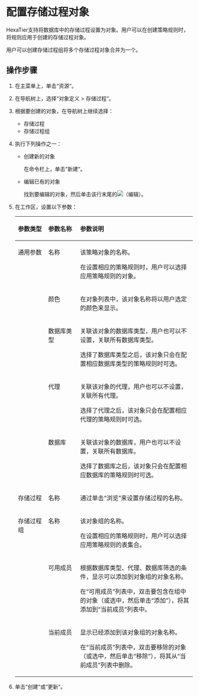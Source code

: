 # 配置存储过程对象<a name="ZH-CN_TOPIC_0111166523"></a>

HexaTier支持将数据库中的存储过程设置为对象。用户可以在创建策略规则时，将规则应用于创建的存储过程对象。

用户可以创建存储过程组将多个存储过程对象合并为一个。

## 操作步骤<a name="zh-cn_topic_0110574945_section6513615192112"></a>

1.  在主菜单上，单击“资源“。
2.  在导航树上，选择“对象定义 \> 存储过程“。
3.  根据要创建的对象，在导航树上继续选择：
    -   存储过程
    -   存储过程组

4.  执行下列操作之一：
    -   创建新的对象

        在命令栏上，单击“新建“。

    -   编辑已有的对象

        找到要编辑的对象，然后单击该行末尾的![](figures/编辑.png)（编辑）。


5.  在工作区，设置以下参数：

    <a name="zh-cn_topic_0110574945_table17671312202215"></a>
    <table><thead align="left"><tr id="zh-cn_topic_0110574945_row1467218121226"><th class="cellrowborder" valign="top" width="17%" id="mcps1.1.4.1.1"><p id="zh-cn_topic_0110574945_p136725125225"><a name="zh-cn_topic_0110574945_p136725125225"></a><a name="zh-cn_topic_0110574945_p136725125225"></a>参数类型</p>
    </th>
    <th class="cellrowborder" valign="top" width="18%" id="mcps1.1.4.1.2"><p id="zh-cn_topic_0110574945_p267218126229"><a name="zh-cn_topic_0110574945_p267218126229"></a><a name="zh-cn_topic_0110574945_p267218126229"></a>参数名称</p>
    </th>
    <th class="cellrowborder" valign="top" width="65%" id="mcps1.1.4.1.3"><p id="zh-cn_topic_0110574945_p66729124223"><a name="zh-cn_topic_0110574945_p66729124223"></a><a name="zh-cn_topic_0110574945_p66729124223"></a>参数说明</p>
    </th>
    </tr>
    </thead>
    <tbody><tr id="zh-cn_topic_0110574945_row670061313363"><td class="cellrowborder" rowspan="5" valign="top" width="17%" headers="mcps1.1.4.1.1 "><p id="zh-cn_topic_0110574945_p867211215221"><a name="zh-cn_topic_0110574945_p867211215221"></a><a name="zh-cn_topic_0110574945_p867211215221"></a>通用参数</p>
    </td>
    <td class="cellrowborder" valign="top" width="18%" headers="mcps1.1.4.1.2 "><p id="zh-cn_topic_0110574945_p10701151373619"><a name="zh-cn_topic_0110574945_p10701151373619"></a><a name="zh-cn_topic_0110574945_p10701151373619"></a>名称</p>
    </td>
    <td class="cellrowborder" valign="top" width="65%" headers="mcps1.1.4.1.3 "><p id="zh-cn_topic_0110574945_p13747164310519"><a name="zh-cn_topic_0110574945_p13747164310519"></a><a name="zh-cn_topic_0110574945_p13747164310519"></a>该策略对象的名称。</p>
    <p id="zh-cn_topic_0110574945_p067265111557"><a name="zh-cn_topic_0110574945_p067265111557"></a><a name="zh-cn_topic_0110574945_p067265111557"></a>在设置相应的策略规则时，用户可以选择应用策略规则的对象。</p>
    </td>
    </tr>
    <tr id="zh-cn_topic_0110574945_row177011413113618"><td class="cellrowborder" valign="top" headers="mcps1.1.4.1.1 "><p id="zh-cn_topic_0110574945_p117011513113611"><a name="zh-cn_topic_0110574945_p117011513113611"></a><a name="zh-cn_topic_0110574945_p117011513113611"></a>颜色</p>
    </td>
    <td class="cellrowborder" valign="top" headers="mcps1.1.4.1.2 "><p id="zh-cn_topic_0110574945_p8701813193619"><a name="zh-cn_topic_0110574945_p8701813193619"></a><a name="zh-cn_topic_0110574945_p8701813193619"></a>在对象列表中，该对象名称将以用户选定的颜色来显示。</p>
    </td>
    </tr>
    <tr id="zh-cn_topic_0110574945_row13672141282215"><td class="cellrowborder" valign="top" headers="mcps1.1.4.1.1 "><p id="zh-cn_topic_0110574945_p467291210221"><a name="zh-cn_topic_0110574945_p467291210221"></a><a name="zh-cn_topic_0110574945_p467291210221"></a>数据库类型</p>
    </td>
    <td class="cellrowborder" valign="top" headers="mcps1.1.4.1.2 "><p id="zh-cn_topic_0110574945_p76722012132212"><a name="zh-cn_topic_0110574945_p76722012132212"></a><a name="zh-cn_topic_0110574945_p76722012132212"></a>关联该对象的数据库类型，用户也可以不设置，关联所有数据库类型。</p>
    <p id="zh-cn_topic_0110574945_p3672151217227"><a name="zh-cn_topic_0110574945_p3672151217227"></a><a name="zh-cn_topic_0110574945_p3672151217227"></a>选择了数据库类型之后，该对象只会在配置相应数据库类型的策略规则时可选。</p>
    </td>
    </tr>
    <tr id="zh-cn_topic_0110574945_row11672812182211"><td class="cellrowborder" valign="top" headers="mcps1.1.4.1.1 "><p id="zh-cn_topic_0110574945_p267211217228"><a name="zh-cn_topic_0110574945_p267211217228"></a><a name="zh-cn_topic_0110574945_p267211217228"></a>代理</p>
    </td>
    <td class="cellrowborder" valign="top" headers="mcps1.1.4.1.2 "><p id="zh-cn_topic_0110574945_p267211202214"><a name="zh-cn_topic_0110574945_p267211202214"></a><a name="zh-cn_topic_0110574945_p267211202214"></a>关联该对象的代理，用户也可以不设置，关联所有代理。</p>
    <p id="zh-cn_topic_0110574945_p067271210221"><a name="zh-cn_topic_0110574945_p067271210221"></a><a name="zh-cn_topic_0110574945_p067271210221"></a>选择了代理之后，该对象只会在配置相应代理的策略规则时可选。</p>
    </td>
    </tr>
    <tr id="zh-cn_topic_0110574945_row17672171218228"><td class="cellrowborder" valign="top" headers="mcps1.1.4.1.1 "><p id="zh-cn_topic_0110574945_p13672101232218"><a name="zh-cn_topic_0110574945_p13672101232218"></a><a name="zh-cn_topic_0110574945_p13672101232218"></a>数据库</p>
    </td>
    <td class="cellrowborder" valign="top" headers="mcps1.1.4.1.2 "><p id="zh-cn_topic_0110574945_p8672111216226"><a name="zh-cn_topic_0110574945_p8672111216226"></a><a name="zh-cn_topic_0110574945_p8672111216226"></a>关联该对象的数据库，用户也可以不设置，关联所有数据库。</p>
    <p id="zh-cn_topic_0110574945_p96727129223"><a name="zh-cn_topic_0110574945_p96727129223"></a><a name="zh-cn_topic_0110574945_p96727129223"></a>选择了数据库之后，该对象只会在配置相应数据库的策略规则时可选。</p>
    </td>
    </tr>
    <tr id="zh-cn_topic_0110574945_row11672412152217"><td class="cellrowborder" valign="top" width="17%" headers="mcps1.1.4.1.1 "><p id="zh-cn_topic_0110574945_p1367241211227"><a name="zh-cn_topic_0110574945_p1367241211227"></a><a name="zh-cn_topic_0110574945_p1367241211227"></a>存储过程</p>
    </td>
    <td class="cellrowborder" valign="top" width="18%" headers="mcps1.1.4.1.2 "><p id="zh-cn_topic_0110574945_p16721312152214"><a name="zh-cn_topic_0110574945_p16721312152214"></a><a name="zh-cn_topic_0110574945_p16721312152214"></a>名称</p>
    </td>
    <td class="cellrowborder" valign="top" width="65%" headers="mcps1.1.4.1.3 "><p id="zh-cn_topic_0110574945_p16672181282217"><a name="zh-cn_topic_0110574945_p16672181282217"></a><a name="zh-cn_topic_0110574945_p16672181282217"></a>通过单击<span class="uicontrol" id="zh-cn_topic_0110574945_uicontrol2067217129229"><a name="zh-cn_topic_0110574945_uicontrol2067217129229"></a><a name="zh-cn_topic_0110574945_uicontrol2067217129229"></a>“浏览”</span>来设置存储过程的名称。</p>
    </td>
    </tr>
    <tr id="zh-cn_topic_0110574945_row167351282211"><td class="cellrowborder" rowspan="3" valign="top" width="17%" headers="mcps1.1.4.1.1 "><p id="zh-cn_topic_0110574945_p1567312124227"><a name="zh-cn_topic_0110574945_p1567312124227"></a><a name="zh-cn_topic_0110574945_p1567312124227"></a>存储过程组</p>
    </td>
    <td class="cellrowborder" valign="top" width="18%" headers="mcps1.1.4.1.2 "><p id="zh-cn_topic_0110574945_p06731112182215"><a name="zh-cn_topic_0110574945_p06731112182215"></a><a name="zh-cn_topic_0110574945_p06731112182215"></a>名称</p>
    </td>
    <td class="cellrowborder" valign="top" width="65%" headers="mcps1.1.4.1.3 "><p id="zh-cn_topic_0110574945_p1767320120222"><a name="zh-cn_topic_0110574945_p1767320120222"></a><a name="zh-cn_topic_0110574945_p1767320120222"></a>该对象组的名称。</p>
    <p id="zh-cn_topic_0110574945_p176736126224"><a name="zh-cn_topic_0110574945_p176736126224"></a><a name="zh-cn_topic_0110574945_p176736126224"></a>在设置相应的策略规则时，用户可以选择应用策略规则的表集合。</p>
    </td>
    </tr>
    <tr id="zh-cn_topic_0110574945_row1267331213222"><td class="cellrowborder" valign="top" headers="mcps1.1.4.1.1 "><p id="zh-cn_topic_0110574945_p06731112182213"><a name="zh-cn_topic_0110574945_p06731112182213"></a><a name="zh-cn_topic_0110574945_p06731112182213"></a>可用成员</p>
    </td>
    <td class="cellrowborder" valign="top" headers="mcps1.1.4.1.2 "><p id="zh-cn_topic_0110574945_p176731012122216"><a name="zh-cn_topic_0110574945_p176731012122216"></a><a name="zh-cn_topic_0110574945_p176731012122216"></a>根据数据库类型、代理、数据库筛选的条件，显示可以添加到对象组的对象名称。</p>
    <p id="zh-cn_topic_0110574945_p1967314123222"><a name="zh-cn_topic_0110574945_p1967314123222"></a><a name="zh-cn_topic_0110574945_p1967314123222"></a>在<span class="parmname" id="zh-cn_topic_0110574945_parmname66737128223"><a name="zh-cn_topic_0110574945_parmname66737128223"></a><a name="zh-cn_topic_0110574945_parmname66737128223"></a>“可用成员”</span>列表中，双击要包含在组中的对象（或选中，然后单击<span class="uicontrol" id="zh-cn_topic_0110574945_uicontrol3673111242218"><a name="zh-cn_topic_0110574945_uicontrol3673111242218"></a><a name="zh-cn_topic_0110574945_uicontrol3673111242218"></a>“添加”</span>），将其添加到<span class="parmname" id="zh-cn_topic_0110574945_parmname136731012112211"><a name="zh-cn_topic_0110574945_parmname136731012112211"></a><a name="zh-cn_topic_0110574945_parmname136731012112211"></a>“当前成员”</span>列表中。</p>
    </td>
    </tr>
    <tr id="zh-cn_topic_0110574945_row1667314128227"><td class="cellrowborder" valign="top" headers="mcps1.1.4.1.1 "><p id="zh-cn_topic_0110574945_p7673121210224"><a name="zh-cn_topic_0110574945_p7673121210224"></a><a name="zh-cn_topic_0110574945_p7673121210224"></a>当前成员</p>
    </td>
    <td class="cellrowborder" valign="top" headers="mcps1.1.4.1.2 "><p id="zh-cn_topic_0110574945_p76741123224"><a name="zh-cn_topic_0110574945_p76741123224"></a><a name="zh-cn_topic_0110574945_p76741123224"></a>显示已经添加到该对象组的对象名称。</p>
    <p id="zh-cn_topic_0110574945_p7674101242219"><a name="zh-cn_topic_0110574945_p7674101242219"></a><a name="zh-cn_topic_0110574945_p7674101242219"></a>在<span class="parmname" id="zh-cn_topic_0110574945_parmname3674131242215"><a name="zh-cn_topic_0110574945_parmname3674131242215"></a><a name="zh-cn_topic_0110574945_parmname3674131242215"></a>“当前成员”</span>列表中，双击要移除的对象（或选中，然后单击<span class="uicontrol" id="zh-cn_topic_0110574945_uicontrol11674612112211"><a name="zh-cn_topic_0110574945_uicontrol11674612112211"></a><a name="zh-cn_topic_0110574945_uicontrol11674612112211"></a>“移除”</span>），将其从<span class="parmname" id="zh-cn_topic_0110574945_parmname146741412182220"><a name="zh-cn_topic_0110574945_parmname146741412182220"></a><a name="zh-cn_topic_0110574945_parmname146741412182220"></a>“当前成员”</span>列表中删除。</p>
    </td>
    </tr>
    </tbody>
    </table>

6.  单击“创建“或“更新“。

